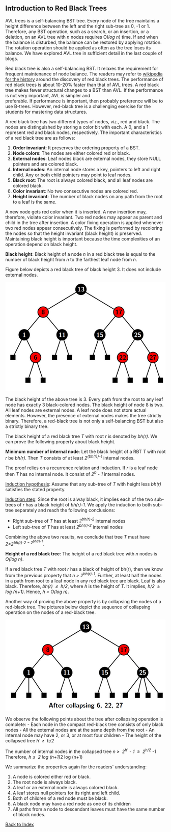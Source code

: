 ## Introduction to Red Black Trees

AVL trees is a self-balancing BST tree. Every node of the tree maintains a height difference between the left and 
the right sub-tree as 0, -1 or 1. Therefore, any BST operation, such as a search, or an insertion, or a deletion, on an AVL 
tree with <i>n</i> nodes requires O(<i>log n</i>) time. If and when the balance is disturbed, the balance can be restored by applying rotation. The rotation operation should be applied as often as the tree loses its balance. We have explored AVL tree 
in sufficient detail in the last couple of blogs. 

Red black tree is also a self-balancing BST.  It relaxes the requirement for frequent maintenance of node balance. The 
readers may refer to [wikipedia for the history](https://en.wikipedia.org/wiki/Red%E2%80%93black_tree) around the discovery of 
red black trees. The performance of red black trees is about 10-20% faster than that of AVL trees. A red black tree makes 
fewer structural changes to a BST than AVL. If the performance is not very important, AVL is simpler and  
preferable. If performance is important, then probably preference will be to use B-trees. However, red-black tree is a 
challenging exercise for the students for mastering data structures. 

A red black tree has two different types of nodes, viz., red and black. The nodes are distinguished by storing a color bit 
with each. A 0, and a 1 represent red and black nodes, respectively. The important characteristics of a red black tree 
are as follows:

1. <b>Order invariant</b>: It preserves the ordering property of a BST.
2. <b>Node colors</b>: The nodes are either colored red or black.
3. <b>External nodes</b>: Leaf nodes black are external nodes, they 
store NULL pointers and are colored black.
4. <b>Internal nodes</b>: An internal node stores a key, pointers to left and right child. Any or both child pointers may point to leaf nodes.
5. <b>Black root</b>: The root is always colored black, and all leaf nodes are colored black. 
6. <b>Color invariant</b>: No two consecutive nodes are colored red.
7. <b>Height invariant</b>: The number of black nodes on any path from the root to a leaf is the same.

A new node gets red color when it is inserted. A new insertion may, therefore, violate color invariant. Two red nodes may appear as parent and child in
the tree after insertion. A color fixing operation is applied whenever two red nodes appear consecutively. The fixing is performed by recoloring the 
nodes so that the height invariant (black height) is preserved. Maintaining black height is important because the time complexities of an 
operation depend on black height. 

<strong>Black height</strong>: Black height of a node <i>n</i> in a red black tree is equal to the number of black height from <i>n</i> to the farthest leaf node from <i>n</i>.

Figure below depicts a red black tree of black height 3. It does not include external nodes. 
<p align="center">
<img src="../images/redBlackTree1.jpg">
</p>
The black height of the above tree is 3. Every path from the root to any leaf node has exactly 3 black-colored nodes. The black height of node 8 is two. 
All leaf nodes are external nodes. A leaf node does not store actual elements. However, the presence of external nodes makes the tree strictly binary. 
Therefore, a red-black tree is not only a self-balancing BST but also a strictly binary tree. 

The black height of a red black tree <i>T</i> with root <i>r</i> is denoted by <i>bh(r)</i>. We can prove the following property about black height.

<strong>Minimum number of internal node</strong>: Let the black height of a RBT <i>T</i> with root <i>r</i> be <i>bh(r)</i>. Then <i>T</i> consists of at least 
<i>2<sup>{bh(r)}-1</sup></i> internal nodes. 

The proof relies on a recurrence relation and induction. If <i>r</i> is a leaf node then <i>T</i> has no internal node. It consist of <i>2<sup>0</sup> - 1</i> 
internal nodes. 

<u>Induction hypothesis</u>: Assume that any sub-tree of <i>T</i> with height less <i>bh(r)</i> satisfies the stated property.

<u>Induction step</u>: Since the root is alway black, it implies each of the two sub-trees of <i>r</i> has a black height of <i>bh(r)-1</i>. 
We apply the induction to both sub-tree separately and reach the following conclusions:

- Right sub-tree of <i>T</i> has at least <i>2<sup>bh(r)-2</sup></i> internal nodes
- Left sub-tree of <i>T</i> has at least <i>2<sup>bh(r)-2</sup></i> internal nodes

Combining the above two results, we conclude that tree <i>T</i> must have <i>2*2<sup>bh(r)-2</sub> = 2<sup>bh(r)-1</sup></i>.  

<strong>Height of a red black tree</strong>:  The height of a red black tree with <i>n</i> nodes is <i>O(log n)</i>.

If a red black tree <i>T</i> with root <i>r</i> has a black of height of </i>bh(r)</i>, then we know from the previous property that <i>n > 2<sup>bh(r)-1</sup></i>. 
Further, at least half the nodes in a path from root to a leaf node in any red black tree are black. Leaf is also black. Therefore, <i>bh(r) &nbsp;&le;&nbsp; h/2</i>, where
<i>h</i> is the height of <i>T</i>. It implies, <i>h/2 &nbsp;&ge;&nbsp; log (n+1)</i>. Hence, <i>h = O(log n)</i>.

Another way of proving the above property is by collapsing the nodes of a red-black tree. The pictures below depict the sequence of collapsing operation 
on the nodes of a red-black tree.
<p align="center">
<img src="../images/redBlackTree2.jpg">
</p>
We observe the following points about the tree after collapsing operation is complete:
- Each node in the compact red-black tree consists of only black nodes 
- All the external nodes are at the same depth from the root 
- An internal node may have 2, or 3, or at most four children
- The height of the collapsed tree <i>h'&nbsp;&ge;&nbsp; h/2</i>

The number of internal nodes in the collapsed tree 
<i> n&nbsp;&ge;&nbsp; 2<sup>h'</sup> - 1 &nbsp;&ge;&nbsp; 2<sup>h/2</sup> -1</i>
Therefore, <i> h&nbsp;&le;&nbsp; 2 log (n+1)</i>2 log (n+1)</i> 

We summarize the properties again for the readers' understanding:

1. A node is colored either red or black. 
2. The root node is always black. 
3. A leaf or an external node is always colored black.
4. A leaf stores null pointers for its right and left child.
5. Both of children of a red node must be black.
6. A black node may have a red node as one of its children 
7. All paths from a node to descendant leaves must have the same number of black nodes. 


[Back to Index](../index.md)

